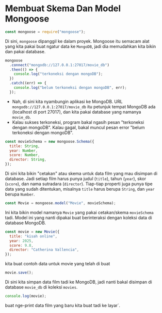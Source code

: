 # Membuat Skema Dan Model Mongoose

```javascript
const mongoose = require("mongoose");
```

Di sini, `mongoose` dipanggil ke dalam proyek. Mongoose itu semacam alat yang kita pakai buat ngatur data ke `MongoDB`, jadi dia memudahkan kita bikin dan pakai database.

```javascript
mongoose
  .connect("mongodb://127.0.0.1:27017/movie_db")
  .then(() => {
    console.log("terkoneksi dengan mongoDB");
  })
  .catch((err) => {
    console.log("belum terkoneksi dengan mongoDB", err);
  });
```

- Nah, di sini kita nyambungin aplikasi ke MongoDB. URL `mongodb://127.0.0.1:27017/movie_db` itu petunjuk tempat MongoDB ada (localhost di port 27017), dan kita pakai database yang namanya `movie_db`.
- Kalau sukses terkoneksi, program bakal ngasih pesan "terkoneksi dengan mongoDB". Kalau gagal, bakal muncul pesan error "belum terkoneksi dengan mongoDB".

```javascript
const movieSchema = new mongoose.Schema({
  title: String,
  year: Number,
  score: Number,
  director: String,
});
```

Di sini kita bikin "cetakan" atau skema untuk data film yang mau disimpan di database. Jadi setiap film harus punya judul (`title`), tahun (`year`), skor (`score`), dan nama sutradara (`director`). Tiap-tiap properti juga punya tipe data yang sudah ditentukan, misalnya `title` harus berupa `String`, dan `year` berupa `Number`.

```javascript
const Movie = mongoose.model("Movie", movieSchema);
```

Ini kita bikin model namanya `Movie` yang pakai cetakan/skema `movieSchema` tadi. Model ini yang nanti dipakai buat berinteraksi dengan koleksi data di database MongoDB.

```javascript
const movie = new Movie({
  title: "kisah online",
  year: 2025,
  score: 9.8,
  director: "Catherina Vallencia",
});
```

kita buat contoh data untuk movie yang telah di buat

```javascript
movie.save();
```

Di sini kita simpan data film tadi ke MongoDB, jadi nanti bakal disimpan di database `movie_db` di koleksi `movies`.

```javascript
console.log(movie);
```

buat nge-print data film yang baru kita buat tadi ke layar`.
